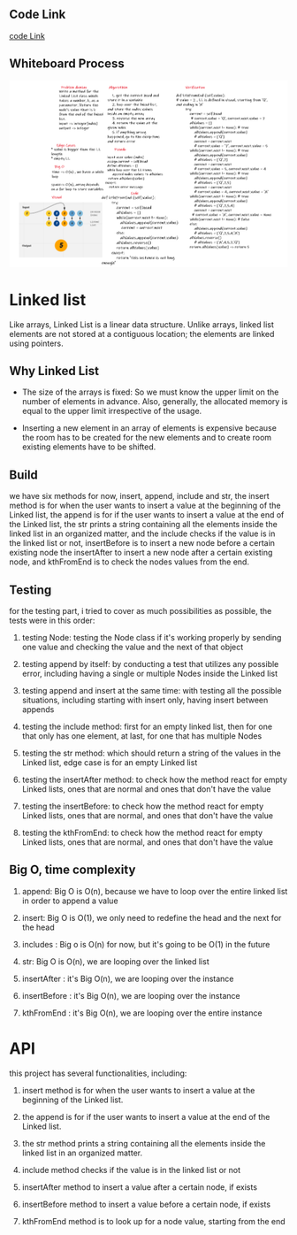 ## Code Link

[code Link](linked_list/linked_list.py)

## Whiteboard Process

![wb1](resources/cc7.png)

# Linked list

Like arrays, Linked List is a linear data structure. Unlike arrays, linked list elements are not stored at a contiguous location; the elements are linked using pointers.

## Why Linked List

* The size of the arrays is fixed: So we must know the upper limit on the number of elements in advance. Also, generally, the allocated memory is equal to the upper limit irrespective of the usage. 

* Inserting a new element in an array of elements is expensive because the room has to be created for the new elements and to create room existing elements have to be shifted. 

[//]: # (reference from geeksforgeeks.org)

## Build

we have six methods for now, insert, append, include and str, the insert method is for when the user wants to insert a value at the beginning of the Linked list, the append is for if the user wants to insert a value at the end of the Linked list, the str prints a string containing all the elements inside the linked list in an organized matter, and the include checks if the value is in the linked list or not, insertBefore is to insert a new node before a certain existing node the insertAfter to insert a new node after a certain existing node, and kthFromEnd is to check the nodes values from the end.

## Testing

for the testing part, i tried to cover as much possibilities as possible, the tests were in this order:

1. testing Node: testing the Node class if it's working properly by sending one value and checking the value and the next of that object

2. testing append by itself: by conducting a test that utilizes any possible error, including having a single or multiple Nodes inside the Linked list

3. testing append and insert at the same time: with testing all the possible situations, including starting with insert only, having insert between appends

4. testing the include method: first for an empty linked list, then for one that only has one element, at last, for one that has multiple Nodes

5. testing the str method: which should return a string of the values in the Linked list, edge case is for an empty Linked list

6. testing the insertAfter method: to check how the method react for empty Linked lists, ones that are normal and ones that don't have the value

7. testing the insertBefore: to check how the method react for empty Linked lists, ones that are normal, and ones that don't have the value

8. testing the kthFromEnd: to check how the method react for empty Linked lists, ones that are normal, and ones that don't have the value

## Big O, time complexity

1. append: Big O is O(n), because we have to loop over the entire linked list in order to append a value

2. insert: Big O is O(1), we only need to redefine the head and the next for the head

3. includes : Big o is O(n) for now, but it's going to be O(1) in the future 

4. str: Big O is O(n), we are looping over the linked list

5. insertAfter : it's Big O(n), we are looping over the instance

6. insertBefore : it's Big O(n), we are looping over the instance

7. kthFromEnd :  it's Big O(n), we are looping over the entire instance

# API

this project has several functionalities, including:

1. insert method is for when the user wants to insert a value at the beginning of the Linked list.

2. the append is for if the user wants to insert a value at the end of the Linked list.

3. the str method prints a string containing all the elements inside the linked list in an organized matter.

4. include method checks if the value is in the linked list or not

5. insertAfter method to insert a value after a certain node, if exists

6. insertBefore method to insert a value before a certain node, if exists

7. kthFromEnd method is to look up for a node value, starting from the end